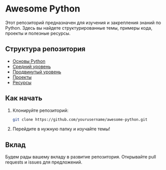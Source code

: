# Awesome Python

Этот репозиторий предназначен для изучения и закрепления знаний по Python. Здесь вы найдете структурированные темы, примеры кода, проекты и полезные ресурсы.

## Структура репозитория

- [Основы Python](./basics/README.md)
- [Средний уровень](./intermediate/README.md)
- [Продвинутый уровень](./advanced/README.md)
- [Проекты](./projects/README.md)
- [Ресурсы](./resources/README.md)

## Как начать

1. Клонируйте репозиторий:
    ```bash
    git clone https://github.com/yourusername/awesome-python.git
    ```
2. Перейдите в нужную папку и изучайте темы!

## Вклад

Будем рады вашему вкладу в развитие репозитория. Открывайте pull requests и issues для предложений.

